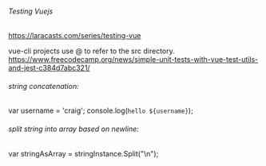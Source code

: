 ###### Testing Vuejs
https://laracasts.com/series/testing-vue

vue-cli projects use @ to refer to the src directory.
https://www.freecodecamp.org/news/simple-unit-tests-with-vue-test-utils-and-jest-c384d7abc321/

###### string concatenation:
var username = 'craig';
console.log(`hello ${username}`);

###### split string into array based on newline:
var stringAsArray = stringInstance.Split("\n");